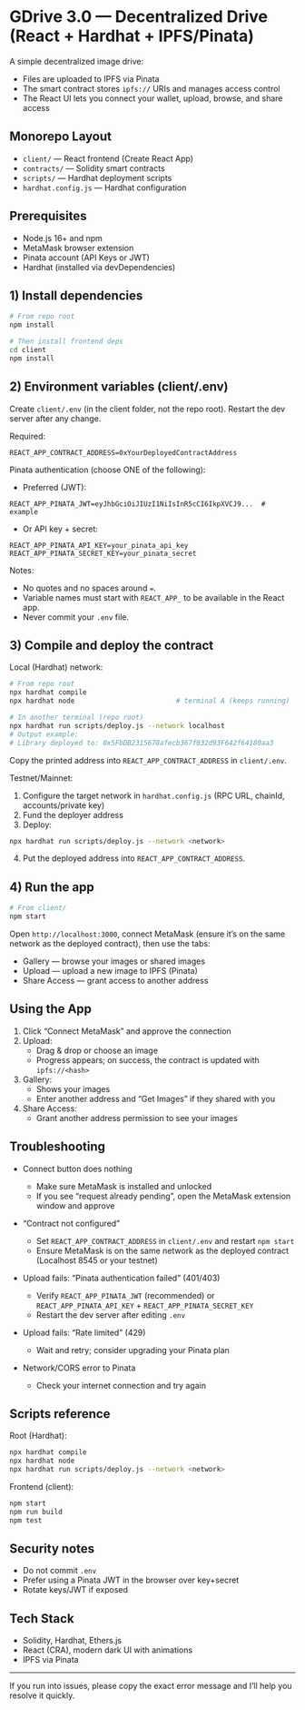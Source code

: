 # GDrive 3.0 — Decentralized Drive (React + Hardhat + IPFS/Pinata)

A simple decentralized image drive:
- Files are uploaded to IPFS via Pinata
- The smart contract stores `ipfs://` URIs and manages access control
- The React UI lets you connect your wallet, upload, browse, and share access

## Monorepo Layout

- `client/` — React frontend (Create React App)
- `contracts/` — Solidity smart contracts
- `scripts/` — Hardhat deployment scripts
- `hardhat.config.js` — Hardhat configuration

## Prerequisites

- Node.js 16+ and npm
- MetaMask browser extension
- Pinata account (API Keys or JWT)
- Hardhat (installed via devDependencies)

## 1) Install dependencies

```bash
# From repo root
npm install

# Then install frontend deps
cd client
npm install
```

## 2) Environment variables (client/.env)

Create `client/.env` (in the client folder, not the repo root). Restart the dev server after any change.

Required:
```
REACT_APP_CONTRACT_ADDRESS=0xYourDeployedContractAddress
```

Pinata authentication (choose ONE of the following):
- Preferred (JWT):
```
REACT_APP_PINATA_JWT=eyJhbGciOiJIUzI1NiIsInR5cCI6IkpXVCJ9...  # example
```
- Or API key + secret:
```
REACT_APP_PINATA_API_KEY=your_pinata_api_key
REACT_APP_PINATA_SECRET_KEY=your_pinata_secret
```

Notes:
- No quotes and no spaces around `=`.
- Variable names must start with `REACT_APP_` to be available in the React app.
- Never commit your `.env` file.

## 3) Compile and deploy the contract

Local (Hardhat) network:
```bash
# From repo root
npx hardhat compile
npx hardhat node                         # terminal A (keeps running)

# In another terminal (repo root)
npx hardhat run scripts/deploy.js --network localhost
# Output example:
# Library deployed to: 0x5FbDB2315678afecb367f032d93F642f64180aa3
```
Copy the printed address into `REACT_APP_CONTRACT_ADDRESS` in `client/.env`.

Testnet/Mainnet:
1. Configure the target network in `hardhat.config.js` (RPC URL, chainId, accounts/private key)
2. Fund the deployer address
3. Deploy:
```bash
npx hardhat run scripts/deploy.js --network <network>
```
4. Put the deployed address into `REACT_APP_CONTRACT_ADDRESS`.

## 4) Run the app

```bash
# From client/
npm start
```
Open `http://localhost:3000`, connect MetaMask (ensure it’s on the same network as the deployed contract), then use the tabs:
- Gallery — browse your images or shared images
- Upload — upload a new image to IPFS (Pinata)
- Share Access — grant access to another address

## Using the App

1. Click “Connect MetaMask” and approve the connection
2. Upload:
   - Drag & drop or choose an image
   - Progress appears; on success, the contract is updated with `ipfs://<hash>`
3. Gallery:
   - Shows your images
   - Enter another address and “Get Images” if they shared with you
4. Share Access:
   - Grant another address permission to see your images

## Troubleshooting

- Connect button does nothing
  - Make sure MetaMask is installed and unlocked
  - If you see “request already pending”, open the MetaMask extension window and approve

- “Contract not configured”
  - Set `REACT_APP_CONTRACT_ADDRESS` in `client/.env` and restart `npm start`
  - Ensure MetaMask is on the same network as the deployed contract (Localhost 8545 or your testnet)

- Upload fails: “Pinata authentication failed” (401/403)
  - Verify `REACT_APP_PINATA_JWT` (recommended) or `REACT_APP_PINATA_API_KEY` + `REACT_APP_PINATA_SECRET_KEY`
  - Restart the dev server after editing `.env`

- Upload fails: “Rate limited” (429)
  - Wait and retry; consider upgrading your Pinata plan

- Network/CORS error to Pinata
  - Check your internet connection and try again

## Scripts reference

Root (Hardhat):
```bash
npx hardhat compile
npx hardhat node
npx hardhat run scripts/deploy.js --network <network>
```

Frontend (client):
```bash
npm start
npm run build
npm test
```

## Security notes

- Do not commit `.env`
- Prefer using a Pinata JWT in the browser over key+secret
- Rotate keys/JWT if exposed

## Tech Stack

- Solidity, Hardhat, Ethers.js
- React (CRA), modern dark UI with animations
- IPFS via Pinata

---
If you run into issues, please copy the exact error message and I’ll help you resolve it quickly.


